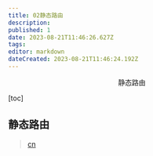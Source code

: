 ```yaml
---
title: 02静态路由
description: 
published: 1
date: 2023-08-21T11:46:26.627Z
tags: 
editor: markdown
dateCreated: 2023-08-21T11:46:24.192Z
---
```


<center>静态路由</center>





[toc]







## 静态路由

> [cn](https://www.nextjs.cn/)

